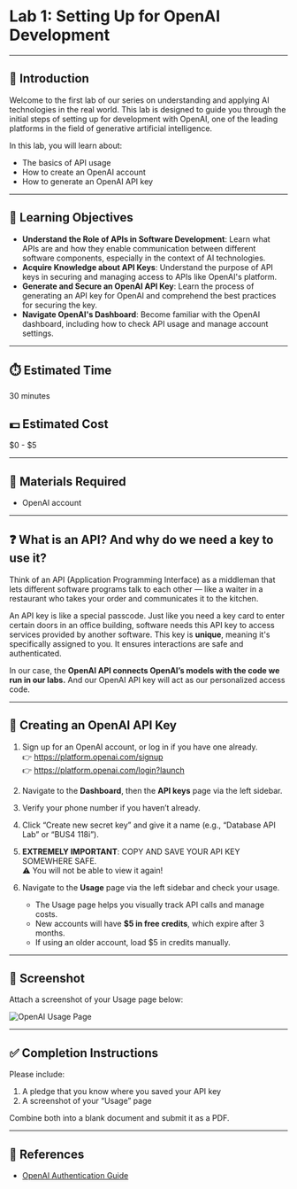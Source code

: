 # Lab 1: Setting Up for OpenAI Development

---

## 📘 Introduction

Welcome to the first lab of our series on understanding and applying AI technologies in the real world. This lab is designed to guide you through the initial steps of setting up for development with OpenAI, one of the leading platforms in the field of generative artificial intelligence.

In this lab, you will learn about:
- The basics of API usage
- How to create an OpenAI account
- How to generate an OpenAI API key

---

## 🎯 Learning Objectives

- **Understand the Role of APIs in Software Development**: Learn what APIs are and how they enable communication between different software components, especially in the context of AI technologies.
- **Acquire Knowledge about API Keys**: Understand the purpose of API keys in securing and managing access to APIs like OpenAI's platform.
- **Generate and Secure an OpenAI API Key**: Learn the process of generating an API key for OpenAI and comprehend the best practices for securing the key.
- **Navigate OpenAI's Dashboard**: Become familiar with the OpenAI dashboard, including how to check API usage and manage account settings.

---

## ⏱️ Estimated Time

30 minutes

## 💵 Estimated Cost

$0 - $5

---

## 🧰 Materials Required

- OpenAI account

---

## ❓ What is an API? And why do we need a key to use it?

Think of an API (Application Programming Interface) as a middleman that lets different software programs talk to each other — like a waiter in a restaurant who takes your order and communicates it to the kitchen.

An API key is like a special passcode. Just like you need a key card to enter certain doors in an office building, software needs this API key to access services provided by another software. This key is **unique**, meaning it's specifically assigned to you. It ensures interactions are safe and authenticated.

In our case, the **OpenAI API connects OpenAI’s models with the code we run in our labs.** And our OpenAI API key will act as our personalized access code.

---

## 🔑 Creating an OpenAI API Key

1. Sign up for an OpenAI account, or log in if you have one already.  
   👉 https://platform.openai.com/signup  
   👉 https://platform.openai.com/login?launch

2. Navigate to the **Dashboard**, then the **API keys** page via the left sidebar.

3. Verify your phone number if you haven’t already.

4. Click “Create new secret key” and give it a name (e.g., “Database API Lab” or “BUS4 118i”).

5. **EXTREMELY IMPORTANT**: COPY AND SAVE YOUR API KEY SOMEWHERE SAFE.  
   ⚠️ You will not be able to view it again!

6. Navigate to the **Usage** page via the left sidebar and check your usage.

   - The Usage page helps you visually track API calls and manage costs.
   - New accounts will have **$5 in free credits**, which expire after 3 months.
   - If using an older account, load $5 in credits manually.

---

## 📸 Screenshot

Attach a screenshot of your Usage page below:

![OpenAI Usage Page](screenshots/usage_page.png)

---

## ✅ Completion Instructions

Please include:
1. A pledge that you know where you saved your API key
2. A screenshot of your “Usage” page

Combine both into a blank document and submit it as a PDF.

---

## 🔗 References

- [OpenAI Authentication Guide](https://platform.openai.com/docs/api-reference/authentication)


